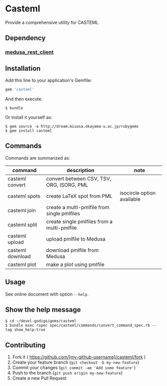 # Casteml

Provide a comprehensive utility for CASTEML

## Dependency

### [medusa_rest_client](http://devel.misasa.okayama-u.ac.jp/gitlab/gems/medusa_rest_client/tree/master "follow instruction")


## Installation

Add this line to your application's Gemfile:

```ruby
gem 'casteml'
```

And then execute:

    $ bundle

Or install it yourself as:

    $ gem source -a http://dream.misasa.okayama-u.ac.jp/rubygems
    $ gem install casteml

## Commands

Commands are summarized as:

| command          | description                                   | note                       |
|------------------|-----------------------------------------------|----------------------------|
| casteml convert  | convert between CSV, TSV, ORG, ISORG, PML     |                            |
| casteml spots    | create LaTeX spot from PML                    | isocircle option available |
| casteml join     | create a multi-pmlfile from single pmlfiles   |                            |
| casteml split    | create single pmlfiles from a multi-pmlfile   |                            |
| casteml upload   | upload pmlfile to Medusa                      |                            |
| casteml download | download pmlfile from Medusa                  |                            |
| casteml plot     | make a plot using pmlfile                     |                            |

## Usage

See online document with option `--help`.

## Show the help message
    $ cd ~/devel-godigo/gems/casteml
    $ bundle exec rspec spec/casteml/commands/convert_command_spec.rb --tag show_help:true

## Contributing

1. Fork it ( https://github.com/[my-github-username]/casteml/fork )
2. Create your feature branch (`git checkout -b my-new-feature`)
3. Commit your changes (`git commit -am 'Add some feature'`)
4. Push to the branch (`git push origin my-new-feature`)
5. Create a new Pull Request
